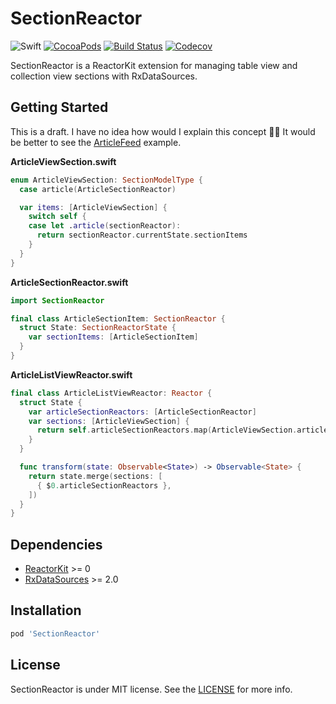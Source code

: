 # SectionReactor

![Swift](https://img.shields.io/badge/Swift-4.0-orange.svg)
[![CocoaPods](http://img.shields.io/cocoapods/v/SectionReactor.svg)](https://cocoapods.org/pods/SectionReactor)
[![Build Status](https://travis-ci.org/devxoul/SectionReactor.svg?branch=master)](https://travis-ci.org/devxoul/SectionReactor)
[![Codecov](https://img.shields.io/codecov/c/github/devxoul/SectionReactor.svg)](https://codecov.io/gh/devxoul/SectionReactor)

SectionReactor is a ReactorKit extension for managing table view and collection view sections with RxDataSources.

## Getting Started

This is a draft. I have no idea how would I explain this concept 🤦‍♂️ It would be better to see the [ArticleFeed](https://github.com/devxoul/SectionReactor/tree/master/Examples/ArticleFeed) example.

**ArticleViewSection.swift**

```swift
enum ArticleViewSection: SectionModelType {
  case article(ArticleSectionReactor)

  var items: [ArticleViewSection] {
    switch self {
    case let .article(sectionReactor):
      return sectionReactor.currentState.sectionItems
    }
  }
}
```

**ArticleSectionReactor.swift**

```swift
import SectionReactor

final class ArticleSectionItem: SectionReactor {
  struct State: SectionReactorState {
    var sectionItems: [ArticleSectionItem]
  }
}
```

**ArticleListViewReactor.swift**

```swift
final class ArticleListViewReactor: Reactor {
  struct State {
    var articleSectionReactors: [ArticleSectionReactor]
    var sections: [ArticleViewSection] {
      return self.articleSectionReactors.map(ArticleViewSection.article)
    }
  }

  func transform(state: Observable<State>) -> Observable<State> {
    return state.merge(sections: [
      { $0.articleSectionReactors },
    ])
  }
}
```

## Dependencies

* [ReactorKit](https://github.com/ReactorKit/ReactorKit) >= 0
* [RxDataSources](https://github.com/RxSwiftCommunity/RxDataSources) >= 2.0

## Installation

```ruby
pod 'SectionReactor'
```

## License

SectionReactor is under MIT license. See the [LICENSE](LICENSE) for more info.
